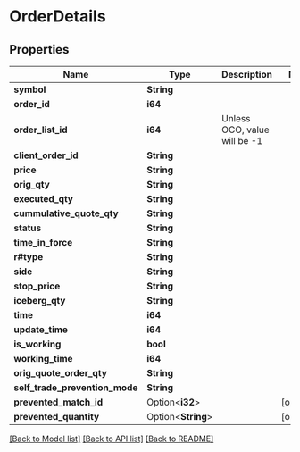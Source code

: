 # OrderDetails

## Properties

Name | Type | Description | Notes
------------ | ------------- | ------------- | -------------
**symbol** | **String** |  | 
**order_id** | **i64** |  | 
**order_list_id** | **i64** | Unless OCO, value will be -1 | 
**client_order_id** | **String** |  | 
**price** | **String** |  | 
**orig_qty** | **String** |  | 
**executed_qty** | **String** |  | 
**cummulative_quote_qty** | **String** |  | 
**status** | **String** |  | 
**time_in_force** | **String** |  | 
**r#type** | **String** |  | 
**side** | **String** |  | 
**stop_price** | **String** |  | 
**iceberg_qty** | **String** |  | 
**time** | **i64** |  | 
**update_time** | **i64** |  | 
**is_working** | **bool** |  | 
**working_time** | **i64** |  | 
**orig_quote_order_qty** | **String** |  | 
**self_trade_prevention_mode** | **String** |  | 
**prevented_match_id** | Option<**i32**> |  | [optional]
**prevented_quantity** | Option<**String**> |  | [optional]

[[Back to Model list]](../README.md#documentation-for-models) [[Back to API list]](../README.md#documentation-for-api-endpoints) [[Back to README]](../README.md)


